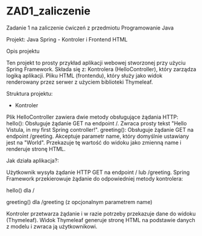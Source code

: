 # ZAD1_zaliczenie
Zadanie 1 na zaliczenie ćwiczeń z przedmiotu Programowanie Java

Projekt: Java Spring - Kontroler i Frontend HTML

Opis projektu

Ten projekt to prosty przykład aplikacji webowej stworzonej przy użyciu Spring Framework. Składa się z:
Kontrolera (HelloController), który zarządza logiką aplikacji.
Pliku HTML (frontendu), który służy jako widok renderowany przez serwer z użyciem biblioteki Thymeleaf.

Struktura projektu:
- Kontroler

Plik HelloController zawiera dwie metody obsługujące żądania HTTP:
hello(): Obsługuje żądanie GET na endpoint /. Zwraca prosty tekst "Hello Vistula, in my first Spring controller!".
greeting(): Obsługuje żądanie GET na endpoint /greeting. Akceptuje parametr name, który domyślnie ustawiany jest na "World". Przekazuje tę wartość do widoku jako zmienną name i renderuje stronę HTML.

Jak działa aplikacja?:

Użytkownik wysyła żądanie HTTP GET na endpoint / lub /greeting.
Spring Framework przekierowuje żądanie do odpowiedniej metody kontrolera:

hello() dla /

greeting() dla /greeting (z opcjonalnym parametrem name)

Kontroler przetwarza żądanie i w razie potrzeby przekazuje dane do widoku (Thymeleaf).
Widok Thymeleaf generuje stronę HTML na podstawie danych z modelu i zwraca ją użytkownikowi.
